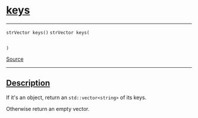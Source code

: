 
<h1 id="keys">
 <a href="#/api/json/keys" class="anchor">
   <span>keys</span>
  </a>
</h1>

<div class="signature">

<hr>

  <div class="definition-container">
    <div class="definition">
      <code class="desktop-only"><span class="token keyword">strVector</span> keys()</code>
      <code class="mobile-only"><span class="token keyword">strVector</span> keys(
    
)</code>
      <div class="flex-spacing"></div>
      <a href="https://github.com/libocca/occa/blob/6d155d0c/include/occa/types/json.hpp#L786" target="_blank">Source</a>
    </div>
    
  </div>

  <hr>
</div>


<h2 id="description">
 <a href="#/api/json/keys?id=description" class="anchor">
   <span>Description</span>
  </a>
</h2>

If it's an object, return an `std::vector<string>` of its keys.

Otherwise return an empty vector.
